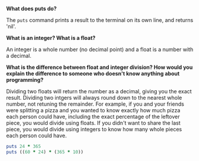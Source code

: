 **What does puts do?**

The `puts` command prints a result to the terminal on its own line, and returns 'nil'.

**What is an integer?  What is a float?**

An integer is a whole number (no decimal point) and a float is a number with a decimal.  

**What is the difference between float and integer division?  How would you explain the difference to someone who doesn't know anything about programming?**

Dividing two floats will return the number as a decimal, giving you the exact result.  Dividing two intgers will always round down to the nearest whole number, not retuning the remainder.  For example, if you and your friends were splitting a pizza and you wanted to know exactly how much pizza each person could have, including the exact percentage of the leftover piece, you would divide using floats.  If you didn't want to share the last piece, you would divide using integers to know how many whole pieces each person could have.

```ruby
puts 24 * 365
puts ((60 * 24) * (365 * 10))
```
